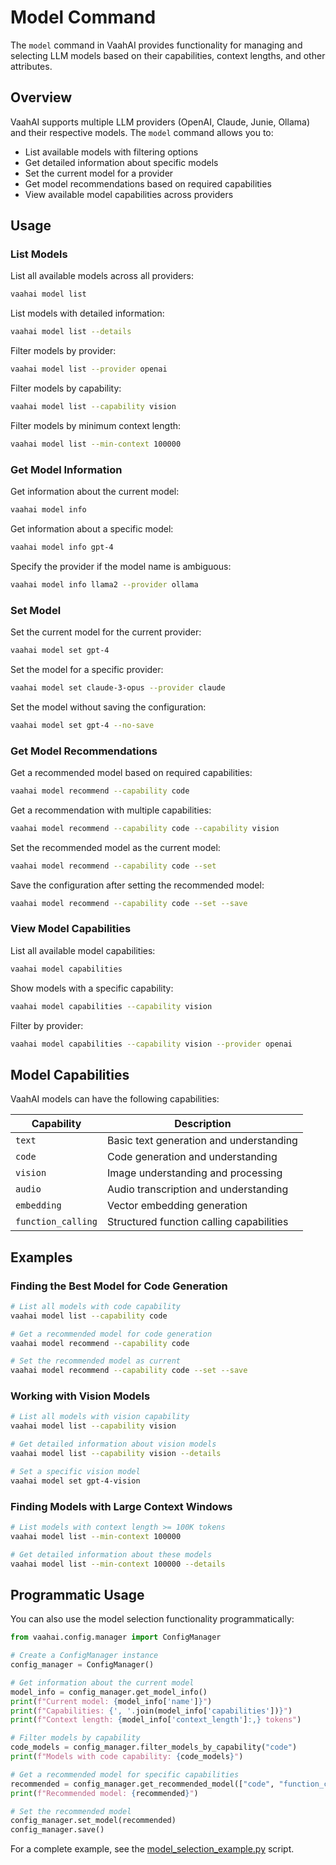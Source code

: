 # Model Command

The `model` command in VaahAI provides functionality for managing and selecting LLM models based on their capabilities, context lengths, and other attributes.

## Overview

VaahAI supports multiple LLM providers (OpenAI, Claude, Junie, Ollama) and their respective models. The `model` command allows you to:

- List available models with filtering options
- Get detailed information about specific models
- Set the current model for a provider
- Get model recommendations based on required capabilities
- View available model capabilities across providers

## Usage

### List Models

List all available models across all providers:

```bash
vaahai model list
```

List models with detailed information:

```bash
vaahai model list --details
```

Filter models by provider:

```bash
vaahai model list --provider openai
```

Filter models by capability:

```bash
vaahai model list --capability vision
```

Filter models by minimum context length:

```bash
vaahai model list --min-context 100000
```

### Get Model Information

Get information about the current model:

```bash
vaahai model info
```

Get information about a specific model:

```bash
vaahai model info gpt-4
```

Specify the provider if the model name is ambiguous:

```bash
vaahai model info llama2 --provider ollama
```

### Set Model

Set the current model for the current provider:

```bash
vaahai model set gpt-4
```

Set the model for a specific provider:

```bash
vaahai model set claude-3-opus --provider claude
```

Set the model without saving the configuration:

```bash
vaahai model set gpt-4 --no-save
```

### Get Model Recommendations

Get a recommended model based on required capabilities:

```bash
vaahai model recommend --capability code
```

Get a recommendation with multiple capabilities:

```bash
vaahai model recommend --capability code --capability vision
```

Set the recommended model as the current model:

```bash
vaahai model recommend --capability code --set
```

Save the configuration after setting the recommended model:

```bash
vaahai model recommend --capability code --set --save
```

### View Model Capabilities

List all available model capabilities:

```bash
vaahai model capabilities
```

Show models with a specific capability:

```bash
vaahai model capabilities --capability vision
```

Filter by provider:

```bash
vaahai model capabilities --capability vision --provider openai
```

## Model Capabilities

VaahAI models can have the following capabilities:

| Capability | Description |
|------------|-------------|
| `text` | Basic text generation and understanding |
| `code` | Code generation and understanding |
| `vision` | Image understanding and processing |
| `audio` | Audio transcription and understanding |
| `embedding` | Vector embedding generation |
| `function_calling` | Structured function calling capabilities |

## Examples

### Finding the Best Model for Code Generation

```bash
# List all models with code capability
vaahai model list --capability code

# Get a recommended model for code generation
vaahai model recommend --capability code

# Set the recommended model as current
vaahai model recommend --capability code --set --save
```

### Working with Vision Models

```bash
# List all models with vision capability
vaahai model list --capability vision

# Get detailed information about vision models
vaahai model list --capability vision --details

# Set a specific vision model
vaahai model set gpt-4-vision
```

### Finding Models with Large Context Windows

```bash
# List models with context length >= 100K tokens
vaahai model list --min-context 100000

# Get detailed information about these models
vaahai model list --min-context 100000 --details
```

## Programmatic Usage

You can also use the model selection functionality programmatically:

```python
from vaahai.config.manager import ConfigManager

# Create a ConfigManager instance
config_manager = ConfigManager()

# Get information about the current model
model_info = config_manager.get_model_info()
print(f"Current model: {model_info['name']}")
print(f"Capabilities: {', '.join(model_info['capabilities'])}")
print(f"Context length: {model_info['context_length']:,} tokens")

# Filter models by capability
code_models = config_manager.filter_models_by_capability("code")
print(f"Models with code capability: {code_models}")

# Get a recommended model for specific capabilities
recommended = config_manager.get_recommended_model(["code", "function_calling"])
print(f"Recommended model: {recommended}")

# Set the recommended model
config_manager.set_model(recommended)
config_manager.save()
```

For a complete example, see the [model_selection_example.py](../../examples/model_selection_example.py) script.
